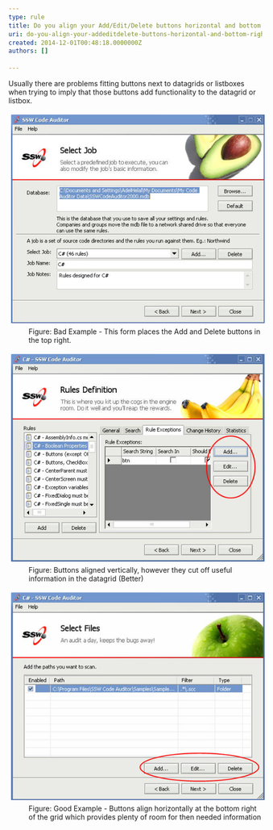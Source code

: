 ```yaml
---
type: rule
title: Do you align your Add/Edit/Delete buttons horizontal and bottom right?
uri: do-you-align-your-addeditdelete-buttons-horizontal-and-bottom-right
created: 2014-12-01T00:48:18.0000000Z
authors: []

---
```


 
Usually there are problems fitting buttons next to datagrids or  listboxes when trying to imply that those buttons add functionality to  the datagrid or listbox.
 <dl class="badImage"><dt>
      <img alt="SSW Code Auditor - Select Job" src="../../assets/BadButtonAlign.jpg" style="margin:5px;">
   </dt><dd>Figure: Bad Example - This form places the Add and Delete buttons in the top right.</dd></dl><dl class="image"><dt>
      <img alt="SSW Code Auditor - Rules Definition" src="../../assets/BetterButtonAlign.jpg" style="margin:5px;">
   </dt><dd>Figure: Buttons aligned vertically, however they cut off useful information in the datagrid (Better)</dd></dl><dl class="goodImage"><dt>
      <img alt="SSW Code Auditor - Select Files" src="../../assets/GoodButtonAlign.jpg" style="margin:5px;">
   </dt><dd>Figure: Good Example - Buttons align horizontally at the bottom right of the grid which provides plenty of room for then needed information</dd></dl>
